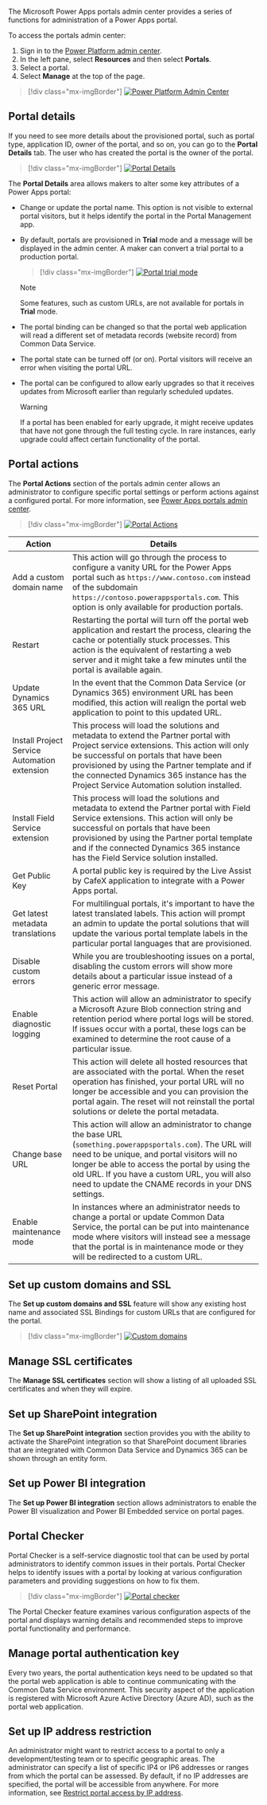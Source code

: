 The Microsoft Power Apps portals admin center provides a series of functions for administration of a Power Apps portal.

To access the portals admin center:

1. Sign in to the [Power Platform admin center](https://admin.powerplatform.microsoft.com/?azure-portal=true).
1. In the left pane, select **Resources** and then select **Portals**.
1. Select a portal.
1. Select **Manage** at the top of the page.

> [!div class="mx-imgBorder"]
> [![Power Platform Admin Center](../media/power-platform-admin-center.png)](../media/power-platform-admin-center.png#lightbox)

## Portal details

If you need to see more details about the provisioned portal, such as portal type, application ID, owner of the portal, and so on, you can go to the **Portal Details** tab. The user who has created the portal is the owner of the portal.

> [!div class="mx-imgBorder"]
> [![Portal Details](../media/portal-details.png)](../media/portal-details.png#lightbox)

The **Portal Details** area allows makers to alter some key attributes of a Power Apps portal:

- Change or update the portal name. This option is not visible to external portal visitors, but it helps identify the portal in the Portal Management app.

- By default, portals are provisioned in **Trial** mode and a message will be displayed in the admin center. A maker can convert a trial portal to a production portal.  

   > [!div class="mx-imgBorder"]
   > [![Portal trial mode](../media/trial.png)](../media/trial.png#lightbox)

   > [!NOTE]
   > Some features, such as custom URLs, are not available for portals in **Trial** mode.

- The portal binding can be changed so that the portal web application will read a different set of metadata records (website record) from Common Data Service.

- The portal state can be turned off (or on). Portal visitors will receive an error when visiting the portal URL.

- The portal can be configured to allow early upgrades so that it receives updates from Microsoft earlier than regularly scheduled updates.

  > [!WARNING]
  > If a portal has been enabled for early upgrade, it might receive updates that have not gone through the full testing cycle. In rare instances, early upgrade could affect certain functionality of the portal.

## Portal actions

The **Portal Actions** section of the portals admin center allows an administrator to configure specific portal settings or perform actions against a configured portal. For more information, see [Power Apps portals admin center](https://docs.microsoft.com/powerapps/maker/portals/admin/admin-overview/?azure-portal=true).

> [!div class="mx-imgBorder"]
> [![Portal Actions](../media/portal-actions.png)](../media/portal-actions.png#lightbox)

| Action | Details |
| ------ | ------- |
| Add a custom domain name | This action will go through the process to configure a vanity URL for the Power Apps portal such as `https://www.contoso.com` instead of the subdomain `https://contoso.powerappsportals.com`. This option is only available for production portals. |
| Restart | Restarting the portal will turn off the portal web application and restart the process, clearing the cache or potentially stuck processes. This action is the equivalent of restarting a web server and it might take a few minutes until the portal is available again. |
| Update Dynamics 365 URL | In the event that the Common Data Service (or Dynamics 365) environment URL has been modified, this action will realign the portal web application to point to this updated URL. |
| Install Project Service Automation extension | This process will load the solutions and metadata to extend the Partner portal with Project service extensions. This action will only be successful on portals that have been provisioned by using the Partner template and if the connected Dynamics 365 instance has the Project Service Automation solution installed. |
| Install Field Service extension | This process will load the solutions and metadata to extend the Partner portal with Field Service extensions. This action will only be successful on portals that have been provisioned by using the Partner portal template and if the connected Dynamics 365 instance has the Field Service solution installed. |
| Get Public Key | A portal public key is required by the Live Assist by CafeX application to integrate with a Power Apps portal. |
| Get latest metadata translations | For multilingual portals, it's important to have the latest translated labels. This action will prompt an admin to update the portal solutions that will update the various portal template labels in the particular portal languages that are provisioned. |
| Disable custom errors | While you are troubleshooting issues on a portal, disabling the custom errors will show more details about a particular issue instead of a generic error message. |
| Enable diagnostic logging | This action will allow an administrator to specify a Microsoft Azure Blob connection string and retention period where portal logs will be stored.  If issues occur with a portal, these logs can be examined to determine the root cause of a particular issue. |
| Reset Portal | This action will delete all hosted resources that are associated with the portal. When the reset operation has finished, your portal URL will no longer be accessible and you can provision the portal again. The reset will not reinstall the portal solutions or delete the portal metadata. |
| Change base URL | This action will allow an administrator to change the base URL (`something.powerappsportals.com`). The URL will need to be unique, and portal visitors will no longer be able to access the portal by using the old URL. If you have a custom URL, you will also need to update the CNAME records in your DNS settings. |
| Enable maintenance mode | In instances where an administrator needs to change a portal or update Common Data Service, the portal can be put into maintenance mode where visitors will instead see a message that the portal is in maintenance mode or they will be redirected to a custom URL. |

## Set up custom domains and SSL

The **Set up custom domains and SSL** feature will show any existing host name and associated SSL Bindings for custom URLs that are configured for the portal.

> [!div class="mx-imgBorder"]
> [![Custom domains](../media/set-up-custom-domains.png)](../media/set-up-custom-domains.png#lightbox)

## Manage SSL certificates

The **Manage SSL certificates** section will show a listing of all uploaded SSL certificates and when they will expire.

## Set up SharePoint integration

The **Set up SharePoint integration** section provides you with the ability to activate the SharePoint integration so that SharePoint document libraries that are integrated with Common Data Service and Dynamics 365 can be shown through an entity form.

## Set up Power BI integration

The **Set up Power BI integration** section allows administrators to enable the Power BI visualization and Power BI Embedded service on portal pages.

## Portal Checker

Portal Checker is a self-service diagnostic tool that can be used by portal administrators to identify common issues in their portals. Portal Checker helps to identify issues with a portal by looking at various configuration parameters and providing suggestions on how to fix them.

> [!div class="mx-imgBorder"]
> [![Portal checker](../media/portal-checker.png)](../media/portal-checker.png#lightbox)

The Portal Checker feature examines various configuration aspects of the portal and displays warning details and recommended steps to improve portal functionality and performance.

## Manage portal authentication key

Every two years, the portal authentication keys need to be updated so that the portal web application is able to continue communicating with the Common Data Service environment. This security aspect of the application is registered with Microsoft Azure Active Directory (Azure AD), such as the portal web application.

## Set up IP address restriction

An administrator might want to restrict access to a portal to only a development/testing team or to specific geographic areas. The administrator can specify a list of specific IP4 or IP6 addresses or ranges from which the portal can be assessed. By default, if no IP addresses are specified, the portal will be accessible from anywhere. For more information, see [Restrict portal access by IP address](https://docs.microsoft.com/powerapps/maker/portals/admin/ip-address-restrict/?azure-portal=true).
